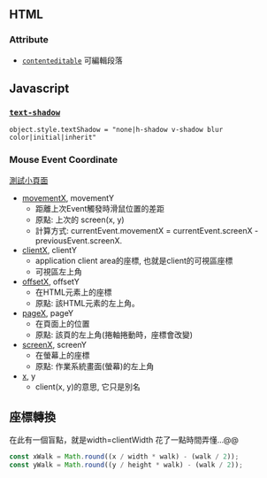
## HTML

### Attribute
- [`contenteditable`](https://www.w3schools.com/tags/att_global_contenteditable.asp) 可編輯段落

## Javascript
### [`text-shadow`](https://www.w3schools.com/jsref/prop_style_textshadow.asp)

```javascript=
object.style.textShadow = "none|h-shadow v-shadow blur color|initial|inherit"
```
### Mouse Event Coordinate

[測試小頁面](https://dwatow.github.io/coordinate.html)

- [movementX](https://developer.mozilla.org/en-US/docs/Web/API/MouseEvent/movementX), movementY
    - 距離上次Event觸發時滑鼠位置的差距
    - 原點: 上次的 screen(x, y)
    - 計算方式: currentEvent.movementX = currentEvent.screenX - previousEvent.screenX.
- [clientX](https://developer.mozilla.org/en-US/docs/Web/API/MouseEvent/clientX), clientY
    - application client area的座標, 也就是client的可視區座標
    - 可視區左上角
- [offsetX](https://developer.mozilla.org/en-US/docs/Web/API/MouseEvent/offsetX), offsetY
    - 在HTML元素上的座標
    - 原點: 該HTML元素的左上角。
- [pageX](https://developer.mozilla.org/en-US/docs/Web/API/MouseEvent/pageX), pageY
    - 在頁面上的位置
    - 原點: 該頁的左上角(捲軸捲動時，座標會改變)
- [screenX](https://developer.mozilla.org/en-US/docs/Web/API/MouseEvent/screenX), screenY
    - 在螢幕上的座標
    - 原點: 作業系統畫面(螢幕)的左上角
- [x](https://developer.mozilla.org/en-US/docs/Web/API/MouseEvent/x), y
    - client(x, y)的意思, 它只是別名

## 座標轉換

在此有一個盲點，就是width=clientWidth
花了一點時間弄懂...@@

```javascript
const xWalk = Math.round((x / width * walk) - (walk / 2));
const yWalk = Math.round((y / height * walk) - (walk / 2));
```
